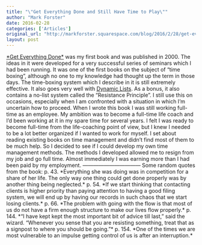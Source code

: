 ```yaml
---
title: "\"Get Everything Done and Still Have Time to Play\""
author: "Mark Forster"
date: 2016-02-28
categories: ['Articles']
original_url: "http://markforster.squarespace.com/blog/2016/2/28/get-everything-done-and-still-have-time-to-play.html"
layout: post
---
```


[\*Get Everything Done\*](http://www.amazon.co.uk/gp/product/0340746203/ref=as\_li\_tl?ie=UTF8&camp=1634&creative=6738&creativeASIN=0340746203&linkCode=as2&tag=markforstthet-21) was my first book and was published in 2000. The ideas in it were developed for a very successful series of seminars which I had been running.
It was one of the first books on the subject of “time boxing”, although no one to my knowledge had thought up the term in those days. The time-boxing system which I describe in it is still extremely effective. It also goes very well with [Dynamic Lists](2016-02-13-dynamic-lists.md).
As a bonus, it also contains a no-list system called the “Resistance Principle”. I still use this on occasions, especially when I am confronted with a situation in which I’m uncertain how to proceed.
When I wrote this book I was still working full-time as an employee. My ambition was to become a full-time life coach and I’d been working at it in my spare time for several years. I felt I was ready to become full-time from the life-coaching point of view, but I knew I needed to be a lot better organized if I wanted to work for myself. I set about reading existing books on time management and didn’t find most of them to be much help. So I decided to see if I could develop my own time management methods.
The methods I developed allowed me to resign from my job and go full time. Almost immediately I was earning more than I had been paid by my employment.
———————————
Some random quotes from the book:
p. 43. \*Everything she was doing was in competition for a share of her life. The only way one thing could get done properly was by another thing being neglected.\*
p. 54. \*If we start thinking that contacting clients is higher priority than paying attention to having a good filing system, we will end up by having our records in such chaos that we start losing clients.\*
p. 66. \*The problem with going with the flow is that most of us do not have a firm enough structure to make our lives flow properly.\*
p. 144. \*“I have kept kept the most important bit of advice till last,” said the wizard. “Whenever you sense that you are resisting something, treat that as a signpost to where you should be going.”\*
p. 154. \*One of the times we are most vulnerable to an impulse getting control of us is after an interruption.\*
